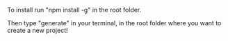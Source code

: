 To install run "npm install -g" in the root folder.

Then type "generate" in your terminal, in the root folder where you want to create a new project!
